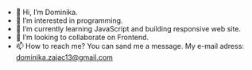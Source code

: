 - 👋 Hi, I’m Dominika.
- 👀 I’m interested in programming.
- 🌱 I’m currently learning JavaScript and building responsive web site.
- 💞️ I’m looking to collaborate on Frontend.
- 📫 How to reach me? You can sand me a message. My e-mail adress: dominika.zajac13@gmail.com

<!---
Dominika666/Dominika666 is a ✨ special ✨ repository because its `README.md` (this file) appears on your GitHub profile.
You can click the Preview link to take a look at your changes.
--->
